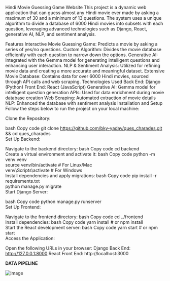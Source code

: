 Hindi Movie Guessing Game Website
This project is a dynamic web application that can guess almost any Hindi movie ever made by asking a maximum of 30 and a minimum of 13 questions. The system uses a unique algorithm to divide a database of 6000 Hindi movies into subsets with each question, leveraging advanced technologies such as Django, React, generative AI, NLP, and sentiment analysis.

Features
Interactive Movie Guessing Game: Predicts a movie by asking a series of yes/no questions.
Custom Algorithm: Divides the movie database efficiently with each question to narrow down the options.
Generative AI: Integrated with the Gemma model for generating intelligent questions and enhancing user interaction.
NLP & Sentiment Analysis: Utilized for refining movie data and creating a more accurate and meaningful dataset.
Extensive Movie Database: Contains data for over 6000 Hindi movies, sourced through API calls and web scraping.
Technologies Used
Back End: Django (Python)
Front End: React (JavaScript)
Generative AI: Gemma model for intelligent question generation
APIs: Used for data enrichment during movie database creation
Web Scraping: Automated extraction of movie details
NLP: Enhanced the database with sentiment analysis
Installation and Setup
Follow the steps below to run the project on your local machine:

Clone the Repository:

bash
Copy code
git clone https://github.com/bky-yadav/ques_charades.git && cd ques_charades  
Set Up Backend:

Navigate to the backend directory:
bash
Copy code
cd backend  
Create a virtual environment and activate it:
bash
Copy code
python -m venv venv  
source venv/bin/activate  # For Linux/Mac  
venv\Scripts\activate     # For Windows  
Install dependencies and apply migrations:
bash
Copy code
pip install -r requirements.txt  
python manage.py migrate  
Start Django Server:

bash
Copy code
python manage.py runserver  
Set Up Frontend:

Navigate to the frontend directory:
bash
Copy code
cd ../frontend  
Install dependencies:
bash
Copy code
yarn install  # or npm install  
Start the React development server:
bash
Copy code
yarn start  # or npm start  
Access the Application:

Open the following URLs in your browser:
Django Back End: http://127.0.0.1:8000
React Front End: http://localhost:3000

**DATA PIPELINE**


![image](https://github.com/user-attachments/assets/769a7fe2-ef50-4841-9096-eef3368df869)

